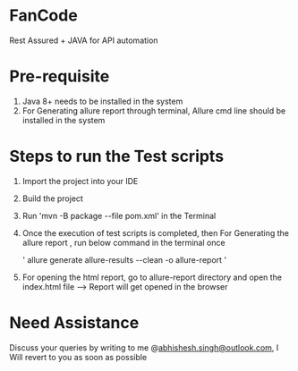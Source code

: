 # FanCode 
Rest Assured + JAVA for API automation

# Pre-requisite
1) Java 8+ needs to be installed in the system
2) For Generating allure report through terminal, Allure cmd line should be installed in the system

# Steps to run the Test scripts 
1) Import the project into your IDE
2) Build the project
3) Run 'mvn -B package --file pom.xml' in the Terminal
4) Once the execution of test scripts is completed, then For Generating the allure report , run below command in the terminal once
   
   ' allure generate allure-results --clean -o allure-report '
5) For opening the html report, go to allure-report directory and open the index.html file --> Report will get opened in the browser

# Need Assistance
Discuss your queries by writing to me @abhishesh.singh@outlook.com, I Will revert to you as soon as possible

